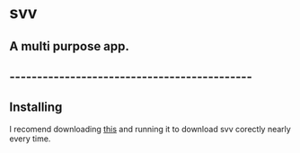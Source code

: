 # svv
## A multi purpose app.
## --------------------------------------------
## Installing
I recomend downloading [this](https://github.com/sevisadev/svv/blob/main/svv%20Installer%20and%20Updater.bat) and running it to download svv corectly nearly every time.
